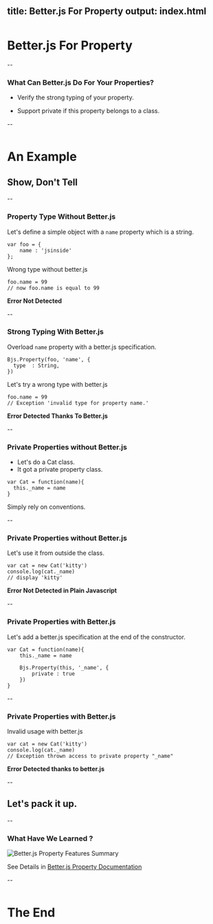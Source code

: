 title: Better.js For Property
output: index.html
--

<style>.slide-content{width: 1024px;}</style>
<style>.slide-content pre code {font-size:160%;}</style>
<style>.slide-content pre {background-color:lightgrey;}</style>
<style>.slide-content code {font-size:120%;}</style>
<style>h1 {margin-top:50px;}</style>
<base target='_blank'/>

# Better.js For Property


--

### What Can Better.js Do For Your Properties?

* Verify the strong typing of your property.

* Support private if this property belongs to a class.

--

# An Example
## Show, Don't Tell

--

### Property Type Without Better.js

Let's define a simple object with a ```name``` property which is a string.

```
var foo = {
    name : 'jsinside'
};
```

Wrong type without better.js

```
foo.name = 99
// now foo.name is equal to 99
```

**Error Not Detected**

--

### Strong Typing With Better.js

Overload ```name``` property with a better.js specification.

```
Bjs.Property(foo, 'name', {
  type  : String,
})
```

Let's try a wrong type with better.js

```
foo.name = 99
// Exception 'invalid type for property name.'
```

**Error Detected Thanks To Better.js**

--

### Private Properties without Better.js

* Let's do a Cat class.
* It got a private property class.

```
var Cat = function(name){
  this._name = name
}
```

Simply rely on conventions.

--

### Private Properties without Better.js

Let's use it from outside the class.

```
var cat = new Cat('kitty')
console.log(cat._name)
// display 'kitty'
```

**Error Not Detected in Plain Javascript**

--


### Private Properties with Better.js

Let's add a better.js specification at the end of the constructor.

```
var Cat = function(name){
    this._name = name
    
    Bjs.Property(this, '_name', {
        private : true
    })
}
```

--

### Private Properties with Better.js

Invalid usage with better.js

```
var cat = new Cat('kitty')
console.log(cat._name)
// Exception thrown access to private property "_name"
```

**Error Detected thanks to better.js**


--

## Let's pack it up.

--

### What Have We Learned ?

![Better.js Property Features Summary](images/betterjs-property-features-summary.png)

See Details in [Better.js Property Documentation](http://betterjs.org/docs/betterjs-property.html)

--

# The End




